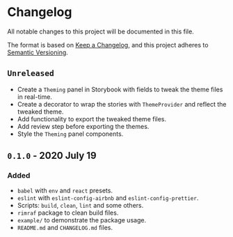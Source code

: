 # Changelog

All notable changes to this project will be documented in this file.

The format is based on [Keep a Changelog](https://keepachangelog.com/en/1.0.0/), and this project adheres to [Semantic Versioning](https://semver.org/spec/v2.0.0.html).

## `Unreleased`
- Create a `Theming` panel in Storybook with fields to tweak the theme files in real-time.
- Create a decorator to wrap the stories with `ThemeProvider` and reflect the tweaked theme.
- Add functionality to export the tweaked theme files.
- Add review step before exporting the themes. 
- Style the `Theming` panel components.


## `0.1.0` - 2020 July 19

### Added
- `babel` with `env` and `react` presets.
- `eslint` with `eslint-config-airbnb` and `eslint-config-prettier`. 
- Scripts: `build`, `clean`, `lint` and some others.
- `rimraf` package to clean build files.
- `example/` to demonstrate the package usage.
- `README.md` and `CHANGELOG.md` files.  
